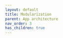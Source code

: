```yaml
---
layout: default
title: Modularization
parent: App architecture
nav_order: 3
has_children: true
---
```

